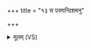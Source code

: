 +++
title = "१३ स परमान्दिशमनु"

+++
<details><summary>मूलम् (VS)</summary>

स प॑र॒मांदिश॒मनु॒ व्य᳡चलत् ॥
</details>